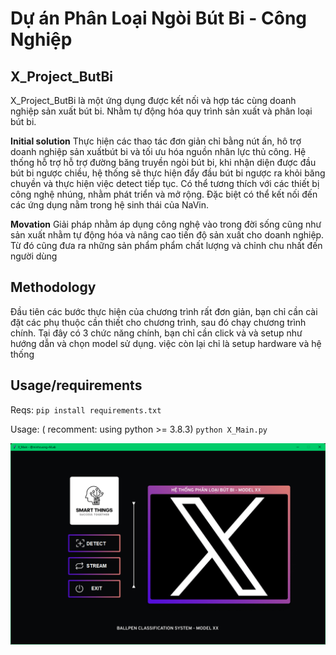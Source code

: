 # Dự án Phân Loại Ngòi Bút Bi - Công Nghiệp

## X_Project_ButBi
X_Project_ButBi là một ứng dụng được kết nối và hợp tác cùng doanh nghiệp sản xuất bút bi. Nhằm tự động hóa quy trình sản xuất và phân loại bút bi.

**Initial solution**
Thực hiện các thao tác đơn giản chỉ bằng nút ấn, hô trợ doanh nghiệp sản xuấtbút bi và tối ưu hóa nguồn nhân lực thủ công. Hệ thống hỗ trợ hỗ trợ đường băng truyền ngòi bút bi, khi nhận diện được đầu bút bi ngược chiều, hệ thống sẽ thực hiện đẩy đầu bút bi ngược ra khỏi băng chuyền và thực hiện việc detect tiếp tục. Có thể tương thích với các thiết bị công nghệ nhúng, nhằm phát triển và mở rộng. Đặc biệt có thể kết nối đến các ứng dụng nằm trong hệ sinh thái của NaVin.

**Movation**
Giải pháp nhằm áp dụng công nghệ vào trong đời sống cũng như sản xuất nhằm tự động hóa và nâng cao tiến độ sản xuất cho doanh nghiệp. Từ đó cũng đưa ra những sản phẩm phẩm chất lượng và chỉnh chu nhất đến người dùng

## Methodology
Đầu tiên các bước thực hiện của chương trình rất đơn giản, bạn chỉ cần cài đặt các phụ thuộc cần thiết cho chương trình, sau đó chạy chương trình chính. Tại đây có 3 chức năng chính, bạn chỉ cần click và và setup như hướng dẫn và chọn model sử dụng. việc còn lại chỉ là setup hardware và hệ thống

## Usage/requirements
Reqs:
`pip install requirements.txt`

Usage: ( recomment: using python >= 3.8.3)
`python X_Main.py`

 <img alt="banner" style="width:100vw" src="asset\1.png">